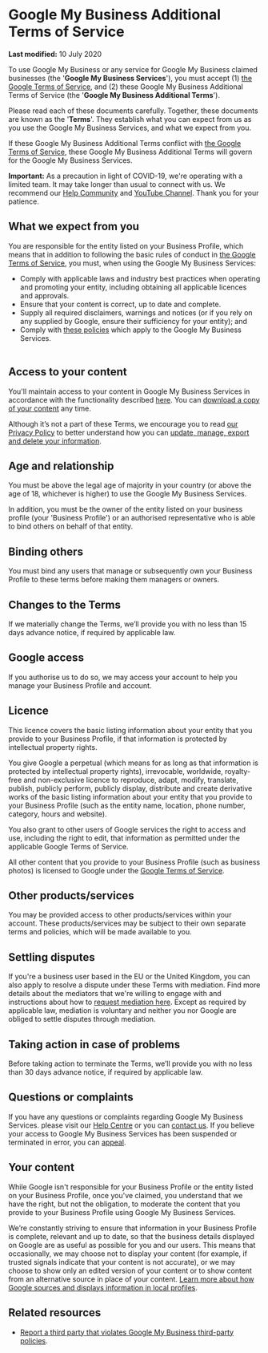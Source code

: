 Google My Business Additional Terms of Service
==============================================

**Last modified:** 10 July 2020

To use Google My Business or any service for Google My Business claimed businesses (the '**Google My Business Services**'), you must accept (1) [the Google Terms of Service](https://policies.google.com/terms), and (2) these Google My Business Additional Terms of Service (the '**Google My Business Additional Terms**'). 

Please read each of these documents carefully. Together, these documents are known as the '**Terms**'. They establish what you can expect from us as you use the Google My Business Services, and what we expect from you. 

If these Google My Business Additional Terms conflict with [the Google Terms of Service](https://policies.google.com/terms), these Google My Business Additional Terms will govern for the Google My Business Services. 

**Important:** As a precaution in light of COVID-19, we're operating with a limited team. It may take longer than usual to connect with us. We recommend our [Help Community](https://support.google.com/business/community) and [YouTube Channel](https://www.youtube.com/c/GoogleMyBusinessHelp/featured). Thank you for your patience.

What we expect from you
-----------------------

You are responsible for the entity listed on your Business Profile, which means that in addition to following the basic rules of conduct in [the Google Terms of Service](https://policies.google.com/terms), you must, when using the Google My Business Services:

*   Comply with applicable laws and industry best practices when operating and promoting your entity, including obtaining all applicable licences and approvals.
*   Ensure that your content is correct, up to date and complete.
*   Supply all required disclaimers, warnings and notices (or if you rely on any supplied by Google, ensure their sufficiency for your entity); and
*   Comply with [these policies](https://support.google.com/business/answer/7667250) which apply to the Google My Business Services.  
     

Access to your content
----------------------

You'll maintain access to your content in Google My Business Services in accordance with the functionality described [here](https://support.google.com/business/answer/3038063). You can [download a copy of your content](https://support.google.com/accounts/answer/3024190) any time.

Although it’s not a part of these Terms, we encourage you to read [our Privacy Policy](https://policies.google.com/privacy) to better understand how you can [update, manage, export and delete your information](http://account.google.com/).

Age and relationship
--------------------

You must be above the legal age of majority in your country (or above the age of 18, whichever is higher) to use the Google My Business Services.

In addition, you must be the owner of the entity listed on your business profile (your 'Business Profile') or an authorised representative who is able to bind others on behalf of that entity.

Binding others
--------------

You must bind any users that manage or subsequently own your Business Profile to these terms before making them managers or owners.

Changes to the Terms
--------------------

If we materially change the Terms, we’ll provide you with no less than 15 days advance notice, if required by applicable law.

Google access
-------------

If you authorise us to do so, we may access your account to help you manage your Business Profile and account.

Licence
-------

This licence covers the basic listing information about your entity that you provide to your Business Profile, if that information is protected by intellectual property rights. 

You give Google a perpetual (which means for as long as that information is protected by intellectual property rights), irrevocable, worldwide, royalty-free and non-exclusive licence to reproduce, adapt, modify, translate, publish, publicly perform, publicly display, distribute and create derivative works of the basic listing information about your entity that you provide to your Business Profile (such as the entity name, location, phone number, category, hours and website). 

You also grant to other users of Google services the right to access and use, including the right to edit, that information as permitted under the applicable Google Terms of Service. 

All other content that you provide to your Business Profile (such as business photos) is licensed to Google under the [Google Terms of Service](https://policies.google.com/terms).

Other products/services
-----------------------

You may be provided access to other products/services within your account. These products/services may be subject to their own separate terms and policies, which will be made available to you.

Settling disputes
-----------------

If you're a business user based in the EU or the United Kingdom, you can also apply to resolve a dispute under these Terms with mediation. Find more details about the mediators that we're willing to engage with and instructions about how to [request mediation here](http://g.co/help/mediation). Except as required by applicable law, mediation is voluntary and neither you nor Google are obliged to settle disputes through mediation.

Taking action in case of problems
---------------------------------

Before taking action to terminate the Terms, we’ll provide you with no less than 30 days advance notice, if required by applicable law.

Questions or complaints
-----------------------

If you have any questions or complaints regarding Google My Business Services. please visit our [Help Centre](https://support.google.com/business/) or you can [contact us](https://support.google.com/business/gethelp). If you believe your access to Google My Business Services has been suspended or terminated in error, you can [appeal](https://support.google.com/business/answer/4569145).

Your content
------------

While Google isn't responsible for your Business Profile or the entity listed on your Business Profile, once you've claimed, you understand that we have the right, but not the obligation, to moderate the content that you provide to your Business Profile using Google My Business Services. 

We’re constantly striving to ensure that information in your Business Profile is complete, relevant and up to date, so that the business details displayed on Google are as useful as possible for you and our users. This means that occasionally, we may choose not to display your content (for example, if trusted signals indicate that your content is not accurate), or we may choose to show only an edited version of your content or to show content from an alternative source in place of your content. [Learn more about how Google sources and displays information in local profiles](https://support.google.com/business/answer/2721884).

Related resources
-----------------

*   [Report a third party that violates Google My Business third-party policies](https://support.google.com/business/contact/gmb_3p_complaints).